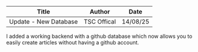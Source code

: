 | Title | Author | Date |
|-------|--------|------|
| Update - New Database | TSC Offical | 14/08/25 |

I added a working backend with a github database which now allows you to easily create articles without having a github account. 
